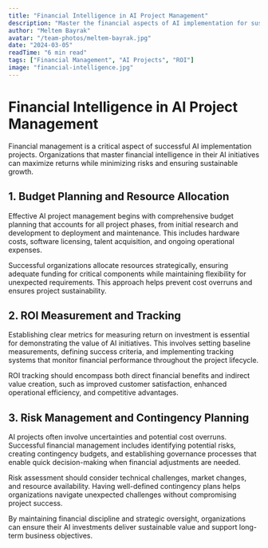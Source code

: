 ```yaml
---
title: "Financial Intelligence in AI Project Management"
description: "Master the financial aspects of AI implementation for sustainable business growth and maximum ROI."
author: "Meltem Bayrak"
avatar: "/team-photos/meltem-bayrak.jpg"
date: "2024-03-05"
readTime: "6 min read"
tags: ["Financial Management", "AI Projects", "ROI"]
image: "financial-intelligence.jpg"
---
```


# Financial Intelligence in AI Project Management

Financial management is a critical aspect of successful AI implementation projects. Organizations that master financial intelligence in their AI initiatives can maximize returns while minimizing risks and ensuring sustainable growth.

## 1. Budget Planning and Resource Allocation

Effective AI project management begins with comprehensive budget planning that accounts for all project phases, from initial research and development to deployment and maintenance. This includes hardware costs, software licensing, talent acquisition, and ongoing operational expenses.

Successful organizations allocate resources strategically, ensuring adequate funding for critical components while maintaining flexibility for unexpected requirements. This approach helps prevent cost overruns and ensures project sustainability.

## 2. ROI Measurement and Tracking

Establishing clear metrics for measuring return on investment is essential for demonstrating the value of AI initiatives. This involves setting baseline measurements, defining success criteria, and implementing tracking systems that monitor financial performance throughout the project lifecycle.

ROI tracking should encompass both direct financial benefits and indirect value creation, such as improved customer satisfaction, enhanced operational efficiency, and competitive advantages.

## 3. Risk Management and Contingency Planning

AI projects often involve uncertainties and potential cost overruns. Successful financial management includes identifying potential risks, creating contingency budgets, and establishing governance processes that enable quick decision-making when financial adjustments are needed.

Risk assessment should consider technical challenges, market changes, and resource availability. Having well-defined contingency plans helps organizations navigate unexpected challenges without compromising project success.

By maintaining financial discipline and strategic oversight, organizations can ensure their AI investments deliver sustainable value and support long-term business objectives.